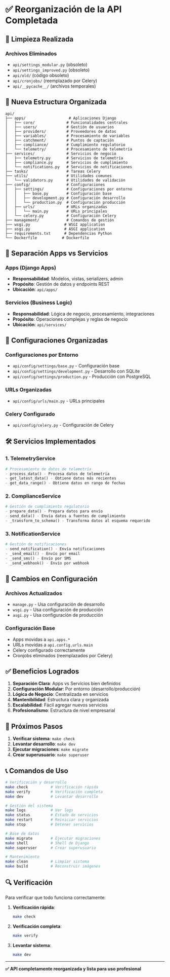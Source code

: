 # ✅ Reorganización de la API Completada

## 🧹 Limpieza Realizada

### Archivos Eliminados

- `api/settings_modular.py` (obsoleto)
- `api/settings_improved.py` (obsoleto)
- `api/old/` (código obsoleto)
- `api/cronjobs/` (reemplazado por Celery)
- `api/__pycache__/` (archivos temporales)

## 📁 Nueva Estructura Organizada

```
api/
├── apps/                   # Aplicaciones Django
│   ├── core/              # Funcionalidades centrales
│   ├── users/             # Gestión de usuarios
│   ├── providers/         # Proveedores de datos
│   ├── variables/         # Procesamiento de variables
│   ├── catchment/         # Puntos de captación
│   ├── compliance/        # Cumplimiento regulatorio
│   └── telemetry/         # Procesamiento de telemetría
├── services/              # Servicios de negocio
│   ├── telemetry.py       # Servicios de telemetría
│   ├── compliance.py      # Servicios de cumplimiento
│   └── notifications.py   # Servicios de notificaciones
├── tasks/                 # Tareas Celery
├── utils/                 # Utilidades comunes
│   └── validators.py      # Utilidades de validación
├── config/                # Configuraciones
│   ├── settings/          # Configuraciones por entorno
│   │   ├── base.py        # Configuración base
│   │   ├── development.py # Configuración desarrollo
│   │   └── production.py  # Configuración producción
│   ├── urls/              # URLs organizadas
│   │   └── main.py        # URLs principales
│   └── celery.py          # Configuración Celery
├── management/            # Comandos de gestión
├── wsgi.py               # WSGI application
├── asgi.py               # ASGI application
├── requirements.txt      # Dependencias Python
└── Dockerfile           # Dockerfile
```

## 🎯 Separación Apps vs Servicios

### **Apps (Django Apps)**

- **Responsabilidad**: Modelos, vistas, serializers, admin
- **Propósito**: Gestión de datos y endpoints REST
- **Ubicación**: `api/apps/`

### **Servicios (Business Logic)**

- **Responsabilidad**: Lógica de negocio, procesamiento, integraciones
- **Propósito**: Operaciones complejas y reglas de negocio
- **Ubicación**: `api/services/`

## 🔧 Configuraciones Organizadas

### Configuraciones por Entorno

- `api/config/settings/base.py` - Configuración base
- `api/config/settings/development.py` - Desarrollo con SQLite
- `api/config/settings/production.py` - Producción con PostgreSQL

### URLs Organizadas

- `api/config/urls/main.py` - URLs principales

### Celery Configurado

- `api/config/celery.py` - Configuración de Celery

## 🛠️ Servicios Implementados

### 1. TelemetryService

```python
# Procesamiento de datos de telemetría
- process_data() - Procesa datos de telemetría
- get_latest_data() - Obtiene datos más recientes
- get_data_range() - Obtiene datos en rango de fechas
```

### 2. ComplianceService

```python
# Gestión de cumplimiento regulatorio
- prepare_data() - Prepara datos para envío
- send_data() - Envía datos a fuentes de cumplimiento
- _transform_to_schema() - Transforma datos al esquema requerido
```

### 3. NotificationService

```python
# Gestión de notificaciones
- send_notification() - Envía notificaciones
- _send_email() - Envío por email
- _send_sms() - Envío por SMS
- _send_webhook() - Envío por webhook
```

## 🔄 Cambios en Configuración

### Archivos Actualizados

- `manage.py` - Usa configuración de desarrollo
- `wsgi.py` - Usa configuración de producción
- `asgi.py` - Usa configuración de producción

### Configuración Base

- Apps movidas a `api.apps.*`
- URLs movidas a `api.config.urls.main`
- Celery configurado correctamente
- Cronjobs eliminados (reemplazados por Celery)

## ✅ Beneficios Logrados

1. **Separación Clara**: Apps vs Servicios bien definidos
2. **Configuración Modular**: Por entorno (desarrollo/producción)
3. **Lógica de Negocio**: Centralizada en servicios
4. **Mantenibilidad**: Estructura clara y organizada
5. **Escalabilidad**: Fácil agregar nuevos servicios
6. **Profesionalismo**: Estructura de nivel empresarial

## 🚀 Próximos Pasos

1. **Verificar sistema**: `make check`
2. **Levantar desarrollo**: `make dev`
3. **Ejecutar migraciones**: `make migrate`
4. **Crear superusuario**: `make superuser`

## 📞 Comandos de Uso

```bash
# Verificación y desarrollo
make check          # Verificación rápida
make verify         # Verificación completa
make dev            # Levantar desarrollo

# Gestión del sistema
make logs           # Ver logs
make status         # Estado de servicios
make restart        # Reiniciar servicios
make stop           # Detener servicios

# Base de datos
make migrate        # Ejecutar migraciones
make shell          # Shell de Django
make superuser      # Crear superusuario

# Mantenimiento
make clean          # Limpiar sistema
make build          # Reconstruir imágenes
```

## 🔍 Verificación

Para verificar que todo funciona correctamente:

1. **Verificación rápida**:

   ```bash
   make check
   ```

2. **Verificación completa**:

   ```bash
   make verify
   ```

3. **Levantar sistema**:
   ```bash
   make dev
   ```

---

**✅ API completamente reorganizada y lista para uso profesional**
